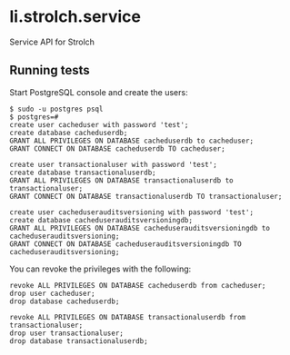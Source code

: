 li.strolch.service
==================

Service API for Strolch


Running tests
------------------

Start PostgreSQL console and create the users:

	$ sudo -u postgres psql
	$ postgres=# 
	create user cacheduser with password 'test';
	create database cacheduserdb;
	GRANT ALL PRIVILEGES ON DATABASE cacheduserdb to cacheduser;
	GRANT CONNECT ON DATABASE cacheduserdb TO cacheduser;
	
	create user transactionaluser with password 'test';
	create database transactionaluserdb;
	GRANT ALL PRIVILEGES ON DATABASE transactionaluserdb to transactionaluser;
	GRANT CONNECT ON DATABASE transactionaluserdb TO transactionaluser;
	
	create user cacheduserauditsversioning with password 'test';
	create database cacheduserauditsversioningdb;
	GRANT ALL PRIVILEGES ON DATABASE cacheduserauditsversioningdb to cacheduserauditsversioning;
	GRANT CONNECT ON DATABASE cacheduserauditsversioningdb TO cacheduserauditsversioning;

You can revoke the privileges with the following:

	revoke ALL PRIVILEGES ON DATABASE cacheduserdb from cacheduser;
	drop user cacheduser;
	drop database cacheduserdb;
	
	revoke ALL PRIVILEGES ON DATABASE transactionaluserdb from transactionaluser;
	drop user transactionaluser;
	drop database transactionaluserdb;
